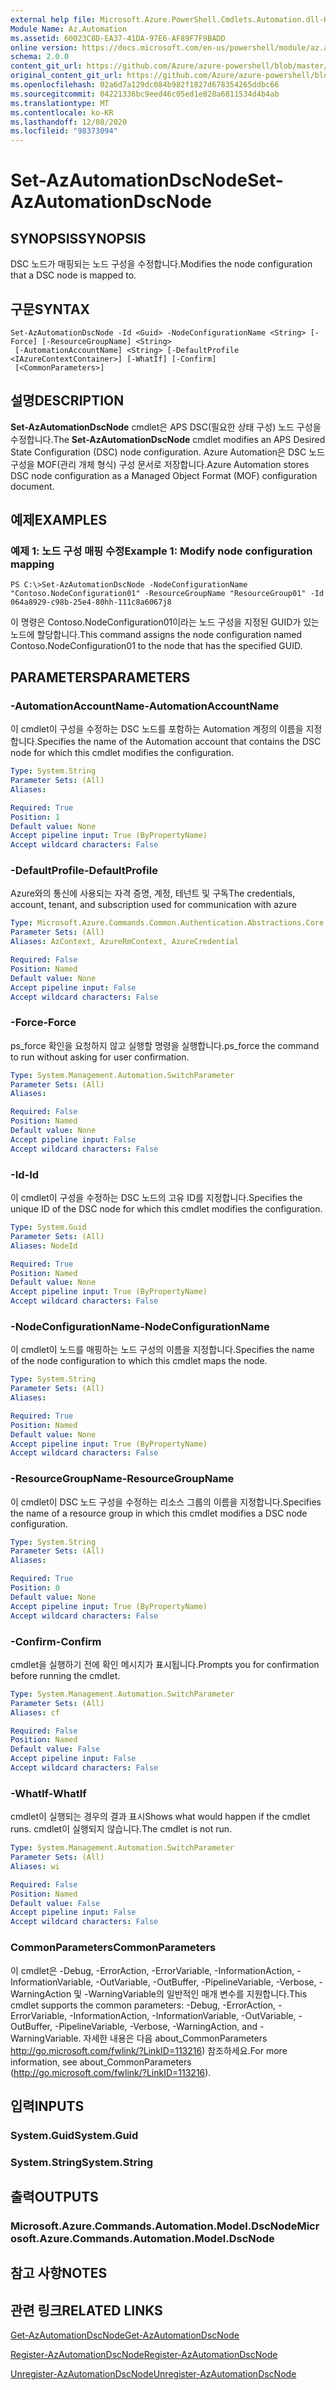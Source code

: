 ```yaml
---
external help file: Microsoft.Azure.PowerShell.Cmdlets.Automation.dll-Help.xml
Module Name: Az.Automation
ms.assetid: 60023C8D-EA37-41DA-97E6-AF89F7F9BADD
online version: https://docs.microsoft.com/en-us/powershell/module/az.automation/set-azautomationdscnode
schema: 2.0.0
content_git_url: https://github.com/Azure/azure-powershell/blob/master/src/Automation/Automation/help/Set-AzAutomationDscNode.md
original_content_git_url: https://github.com/Azure/azure-powershell/blob/master/src/Automation/Automation/help/Set-AzAutomationDscNode.md
ms.openlocfilehash: 02a6d7a129dc084b982f1827d678354265ddbc66
ms.sourcegitcommit: 04221336bc9eed46c05ed1e828a6811534d4b4ab
ms.translationtype: MT
ms.contentlocale: ko-KR
ms.lasthandoff: 12/08/2020
ms.locfileid: "98373094"
---
```

# <span data-ttu-id="035b5-101">Set-AzAutomationDscNode</span><span class="sxs-lookup"><span data-stu-id="035b5-101">Set-AzAutomationDscNode</span></span>

## <span data-ttu-id="035b5-102">SYNOPSIS</span><span class="sxs-lookup"><span data-stu-id="035b5-102">SYNOPSIS</span></span>
<span data-ttu-id="035b5-103">DSC 노드가 매핑되는 노드 구성을 수정합니다.</span><span class="sxs-lookup"><span data-stu-id="035b5-103">Modifies the node configuration that a DSC node is mapped to.</span></span>

## <span data-ttu-id="035b5-104">구문</span><span class="sxs-lookup"><span data-stu-id="035b5-104">SYNTAX</span></span>

```
Set-AzAutomationDscNode -Id <Guid> -NodeConfigurationName <String> [-Force] [-ResourceGroupName] <String>
 [-AutomationAccountName] <String> [-DefaultProfile <IAzureContextContainer>] [-WhatIf] [-Confirm]
 [<CommonParameters>]
```

## <span data-ttu-id="035b5-105">설명</span><span class="sxs-lookup"><span data-stu-id="035b5-105">DESCRIPTION</span></span>
<span data-ttu-id="035b5-106">**Set-AzAutomationDscNode** cmdlet은 APS DSC(필요한 상태 구성) 노드 구성을 수정합니다.</span><span class="sxs-lookup"><span data-stu-id="035b5-106">The **Set-AzAutomationDscNode** cmdlet modifies an APS Desired State Configuration (DSC) node configuration.</span></span>
<span data-ttu-id="035b5-107">Azure Automation은 DSC 노드 구성을 MOF(관리 개체 형식) 구성 문서로 저장합니다.</span><span class="sxs-lookup"><span data-stu-id="035b5-107">Azure Automation stores DSC node configuration as a Managed Object Format (MOF) configuration document.</span></span>

## <span data-ttu-id="035b5-108">예제</span><span class="sxs-lookup"><span data-stu-id="035b5-108">EXAMPLES</span></span>

### <span data-ttu-id="035b5-109">예제 1: 노드 구성 매핑 수정</span><span class="sxs-lookup"><span data-stu-id="035b5-109">Example 1: Modify node configuration mapping</span></span>
```
PS C:\>Set-AzAutomationDscNode -NodeConfigurationName "Contoso.NodeConfiguration01" -ResourceGroupName "ResourceGroup01" -Id 064a8929-c98b-25e4-80hh-111c8a6067j8
```

<span data-ttu-id="035b5-110">이 명령은 Contoso.NodeConfiguration01이라는 노드 구성을 지정된 GUID가 있는 노드에 할당합니다.</span><span class="sxs-lookup"><span data-stu-id="035b5-110">This command assigns the node configuration named Contoso.NodeConfiguration01 to the node that has the specified GUID.</span></span>

## <span data-ttu-id="035b5-111">PARAMETERS</span><span class="sxs-lookup"><span data-stu-id="035b5-111">PARAMETERS</span></span>

### <span data-ttu-id="035b5-112">-AutomationAccountName</span><span class="sxs-lookup"><span data-stu-id="035b5-112">-AutomationAccountName</span></span>
<span data-ttu-id="035b5-113">이 cmdlet이 구성을 수정하는 DSC 노드를 포함하는 Automation 계정의 이름을 지정합니다.</span><span class="sxs-lookup"><span data-stu-id="035b5-113">Specifies the name of the Automation account that contains the DSC node for which this cmdlet modifies the configuration.</span></span>

```yaml
Type: System.String
Parameter Sets: (All)
Aliases:

Required: True
Position: 1
Default value: None
Accept pipeline input: True (ByPropertyName)
Accept wildcard characters: False
```

### <span data-ttu-id="035b5-114">-DefaultProfile</span><span class="sxs-lookup"><span data-stu-id="035b5-114">-DefaultProfile</span></span>
<span data-ttu-id="035b5-115">Azure와의 통신에 사용되는 자격 증명, 계정, 테넌트 및 구독</span><span class="sxs-lookup"><span data-stu-id="035b5-115">The credentials, account, tenant, and subscription used for communication with azure</span></span>

```yaml
Type: Microsoft.Azure.Commands.Common.Authentication.Abstractions.Core.IAzureContextContainer
Parameter Sets: (All)
Aliases: AzContext, AzureRmContext, AzureCredential

Required: False
Position: Named
Default value: None
Accept pipeline input: False
Accept wildcard characters: False
```

### <span data-ttu-id="035b5-116">-Force</span><span class="sxs-lookup"><span data-stu-id="035b5-116">-Force</span></span>
<span data-ttu-id="035b5-117">ps_force 확인을 요청하지 않고 실행할 명령을 실행합니다.</span><span class="sxs-lookup"><span data-stu-id="035b5-117">ps_force the command to run without asking for user confirmation.</span></span>

```yaml
Type: System.Management.Automation.SwitchParameter
Parameter Sets: (All)
Aliases:

Required: False
Position: Named
Default value: None
Accept pipeline input: False
Accept wildcard characters: False
```

### <span data-ttu-id="035b5-118">-Id</span><span class="sxs-lookup"><span data-stu-id="035b5-118">-Id</span></span>
<span data-ttu-id="035b5-119">이 cmdlet이 구성을 수정하는 DSC 노드의 고유 ID를 지정합니다.</span><span class="sxs-lookup"><span data-stu-id="035b5-119">Specifies the unique ID of the DSC node for which this cmdlet modifies the configuration.</span></span>

```yaml
Type: System.Guid
Parameter Sets: (All)
Aliases: NodeId

Required: True
Position: Named
Default value: None
Accept pipeline input: True (ByPropertyName)
Accept wildcard characters: False
```

### <span data-ttu-id="035b5-120">-NodeConfigurationName</span><span class="sxs-lookup"><span data-stu-id="035b5-120">-NodeConfigurationName</span></span>
<span data-ttu-id="035b5-121">이 cmdlet이 노드를 매핑하는 노드 구성의 이름을 지정합니다.</span><span class="sxs-lookup"><span data-stu-id="035b5-121">Specifies the name of the node configuration to which this cmdlet maps the node.</span></span>

```yaml
Type: System.String
Parameter Sets: (All)
Aliases:

Required: True
Position: Named
Default value: None
Accept pipeline input: True (ByPropertyName)
Accept wildcard characters: False
```

### <span data-ttu-id="035b5-122">-ResourceGroupName</span><span class="sxs-lookup"><span data-stu-id="035b5-122">-ResourceGroupName</span></span>
<span data-ttu-id="035b5-123">이 cmdlet이 DSC 노드 구성을 수정하는 리소스 그룹의 이름을 지정합니다.</span><span class="sxs-lookup"><span data-stu-id="035b5-123">Specifies the name of a resource group in which this cmdlet modifies a DSC node configuration.</span></span>

```yaml
Type: System.String
Parameter Sets: (All)
Aliases:

Required: True
Position: 0
Default value: None
Accept pipeline input: True (ByPropertyName)
Accept wildcard characters: False
```

### <span data-ttu-id="035b5-124">-Confirm</span><span class="sxs-lookup"><span data-stu-id="035b5-124">-Confirm</span></span>
<span data-ttu-id="035b5-125">cmdlet을 실행하기 전에 확인 메시지가 표시됩니다.</span><span class="sxs-lookup"><span data-stu-id="035b5-125">Prompts you for confirmation before running the cmdlet.</span></span>

```yaml
Type: System.Management.Automation.SwitchParameter
Parameter Sets: (All)
Aliases: cf

Required: False
Position: Named
Default value: False
Accept pipeline input: False
Accept wildcard characters: False
```

### <span data-ttu-id="035b5-126">-WhatIf</span><span class="sxs-lookup"><span data-stu-id="035b5-126">-WhatIf</span></span>
<span data-ttu-id="035b5-127">cmdlet이 실행되는 경우의 결과 표시</span><span class="sxs-lookup"><span data-stu-id="035b5-127">Shows what would happen if the cmdlet runs.</span></span>
<span data-ttu-id="035b5-128">cmdlet이 실행되지 않습니다.</span><span class="sxs-lookup"><span data-stu-id="035b5-128">The cmdlet is not run.</span></span>

```yaml
Type: System.Management.Automation.SwitchParameter
Parameter Sets: (All)
Aliases: wi

Required: False
Position: Named
Default value: False
Accept pipeline input: False
Accept wildcard characters: False
```

### <span data-ttu-id="035b5-129">CommonParameters</span><span class="sxs-lookup"><span data-stu-id="035b5-129">CommonParameters</span></span>
<span data-ttu-id="035b5-130">이 cmdlet은 -Debug, -ErrorAction, -ErrorVariable, -InformationAction, -InformationVariable, -OutVariable, -OutBuffer, -PipelineVariable, -Verbose, -WarningAction 및 -WarningVariable의 일반적인 매개 변수를 지원합니다.</span><span class="sxs-lookup"><span data-stu-id="035b5-130">This cmdlet supports the common parameters: -Debug, -ErrorAction, -ErrorVariable, -InformationAction, -InformationVariable, -OutVariable, -OutBuffer, -PipelineVariable, -Verbose, -WarningAction, and -WarningVariable.</span></span> <span data-ttu-id="035b5-131">자세한 내용은 다음 about_CommonParameters http://go.microsoft.com/fwlink/?LinkID=113216) 참조하세요.</span><span class="sxs-lookup"><span data-stu-id="035b5-131">For more information, see about_CommonParameters (http://go.microsoft.com/fwlink/?LinkID=113216).</span></span>

## <span data-ttu-id="035b5-132">입력</span><span class="sxs-lookup"><span data-stu-id="035b5-132">INPUTS</span></span>

### <span data-ttu-id="035b5-133">System.Guid</span><span class="sxs-lookup"><span data-stu-id="035b5-133">System.Guid</span></span>

### <span data-ttu-id="035b5-134">System.String</span><span class="sxs-lookup"><span data-stu-id="035b5-134">System.String</span></span>

## <span data-ttu-id="035b5-135">출력</span><span class="sxs-lookup"><span data-stu-id="035b5-135">OUTPUTS</span></span>

### <span data-ttu-id="035b5-136">Microsoft.Azure.Commands.Automation.Model.DscNode</span><span class="sxs-lookup"><span data-stu-id="035b5-136">Microsoft.Azure.Commands.Automation.Model.DscNode</span></span>

## <span data-ttu-id="035b5-137">참고 사항</span><span class="sxs-lookup"><span data-stu-id="035b5-137">NOTES</span></span>

## <span data-ttu-id="035b5-138">관련 링크</span><span class="sxs-lookup"><span data-stu-id="035b5-138">RELATED LINKS</span></span>

[<span data-ttu-id="035b5-139">Get-AzAutomationDscNode</span><span class="sxs-lookup"><span data-stu-id="035b5-139">Get-AzAutomationDscNode</span></span>](./Get-AzAutomationDscNode.md)

[<span data-ttu-id="035b5-140">Register-AzAutomationDscNode</span><span class="sxs-lookup"><span data-stu-id="035b5-140">Register-AzAutomationDscNode</span></span>](./Register-AzAutomationDscNode.md)

[<span data-ttu-id="035b5-141">Unregister-AzAutomationDscNode</span><span class="sxs-lookup"><span data-stu-id="035b5-141">Unregister-AzAutomationDscNode</span></span>](./Unregister-AzAutomationDscNode.md)


